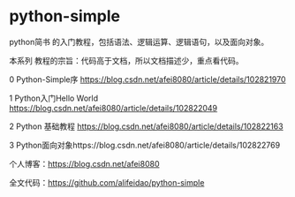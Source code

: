 # python-simple
python简书 的入门教程，包括语法、逻辑运算、逻辑语句，以及面向对象。

本系列 教程的宗旨：代码高于文档，所以文档描述少，重点看代码。

0 Python-Simple序 https://blog.csdn.net/afei8080/article/details/102821970

1 Python入门Hello World https://blog.csdn.net/afei8080/article/details/102822049

2 Python 基础教程 https://blog.csdn.net/afei8080/article/details/102822163

3 Python面向对象https://blog.csdn.net/afei8080/article/details/102822769


个人博客：https://blog.csdn.net/afei8080

全文代码：https://github.com/alifeidao/python-simple
